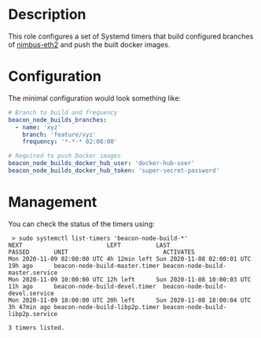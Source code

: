 # Description

This role configures a set of Systemd timers that build configured branches of [nimbus-eth2]() and push the built docker images.

# Configuration

The minimal configuration would look something like:
```yaml
# Branch to build and frequency
beacon_node_builds_branches:
  - name: 'xyz'
    branch: 'feature/xyz'
    frequency: '*-*-* 02:00:00'

# Required to push Docker images
beacon_node_builds_docker_hub_user: 'docker-hub-user'
beacon_node_builds_docker_hub_token: 'super-secret-password'
```

# Management

You can check the status of the timers using:
```
 > sudo systemctl list-timers 'beacon-node-build-*'
NEXT                        LEFT          LAST                        PASSED       UNIT                           ACTIVATES                       
Mon 2020-11-09 02:00:00 UTC 4h 12min left Sun 2020-11-08 02:00:01 UTC 19h ago      beacon-node-build-master.timer beacon-node-build-master.service
Mon 2020-11-09 10:00:00 UTC 12h left      Sun 2020-11-08 10:00:03 UTC 11h ago      beacon-node-build-devel.timer  beacon-node-build-devel.service 
Mon 2020-11-09 18:00:00 UTC 20h left      Sun 2020-11-08 18:00:04 UTC 3h 47min ago beacon-node-build-libp2p.timer beacon-node-build-libp2p.service

3 timers listed.
```
